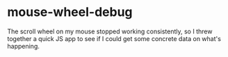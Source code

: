 # mouse-wheel-debug

The scroll wheel on my mouse stopped working consistently, so I threw together a quick JS app to see if I could get some concrete data on what's happening. 
